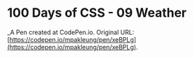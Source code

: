# 100 Days of CSS - 09 Weather
 _A Pen created at CodePen.io. Original URL: [https://codepen.io/mpakleung/pen/xeBPLg](https://codepen.io/mpakleung/pen/xeBPLg).

 